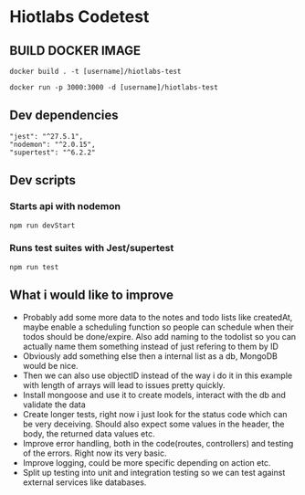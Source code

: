 # Hiotlabs Codetest
## BUILD DOCKER IMAGE

```
docker build . -t [username]/hiotlabs-test
```
```
docker run -p 3000:3000 -d [username]/hiotlabs-test
```
## Dev dependencies
    "jest": "^27.5.1",
    "nodemon": "^2.0.15",
    "supertest": "^6.2.2"
## Dev scripts
### Starts api with nodemon
```
npm run devStart 
```
### Runs test suites with Jest/supertest
```
npm run test
```
## What i would like to improve

* Probably add some more data to the notes and todo lists like createdAt, maybe enable a scheduling function so people can schedule when their todos should be done/expire. Also add naming to the todolist so you can actually name them something instead of just refering to them by ID
* Obviously add something else then a internal list as a db, MongoDB would be nice.
* Then we can also use objectID instead of the way i do it in this example with length of arrays will lead to issues pretty quickly.
* Install mongoose and use it to create models, interact with the db and validate the data
* Create longer tests, right now i just look for the status code which can be very deceiving. Should also expect some values in the header, the body, the returned data values etc.
* Improve error handling, both in the code(routes, controllers) and testing of the errors. Right now its very basic.
* Improve logging, could be more specific depending on action etc.
* Split up testing into unit and integration testing so we can test against external services like databases.